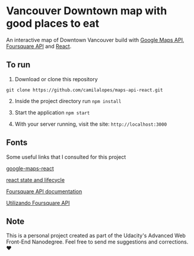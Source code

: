 # Vancouver Downtown map with good places to eat

An interactive map of Downtown Vancouver build with [Google Maps API](https://developers.google.com/maps/documentation/javascript/tutorial), [Foursquare API](https://developer.foursquare.com/places-api) and [React](https://reactjs.org/).

## To run

1. Download or clone this repository
```
git clone https://github.com/camilalopes/maps-api-react.git
```
2. Inside the project directory run `npm install`

3. Start the application `npm start`

4.  With your server running, visit the site: `http://localhost:3000`

## Fonts
Some useful links that I consulted for this project

[google-maps-react](https://github.com/fullstackreact/google-maps-react)

[react state and lifecycle](https://reactjs.org/docs/state-and-lifecycle.html)

[Foursquare API documentation](https://developer.foursquare.com/places-api)

[Utilizando Foursquare API](http://stevebrown.co/journal/creating-a-local-venue-app-using-reactredux-with-the-foursquare-api-part-i)

## Note
This is a personal project created as part of the Udacity's Advanced Web Front-End Nanodegree. Feel free to send me suggestions and corrections. :hearts:
